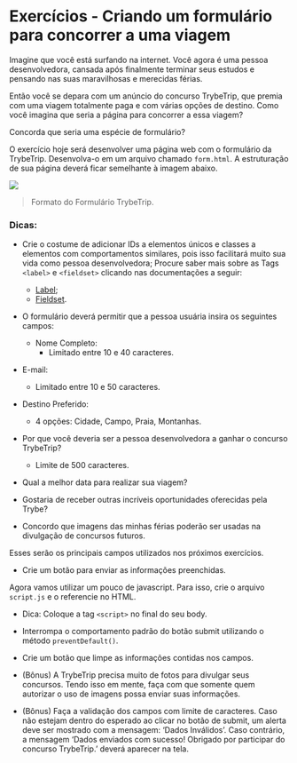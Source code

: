 # Exercícios - Criando um formulário para concorrer a uma viagem

Imagine que você está surfando na internet. Você agora é uma pessoa desenvolvedora, cansada após finalmente terminar seus estudos e pensando nas suas maravilhosas e merecidas férias.

Então você se depara com um anúncio do concurso TrybeTrip, que premia com uma viagem totalmente paga e com várias opções de destino. Como você imagina que seria a página para concorrer a essa viagem?

Concorda que seria uma espécie de formulário?

O exercício hoje será desenvolver uma página web com o formulário da TrybeTrip. Desenvolva-o em um arquivo chamado `form.html`. A estruturação de sua página deverá ficar semelhante à imagem abaixo.

<img src="https://content-assets.betrybe.com/prod/Formato%20do%20Formul%C3%A1rio%20TrybeTrip.png">

> Formato do Formulário TrybeTrip.

### Dicas:

- Crie o costume de adicionar IDs a elementos únicos e classes a elementos com comportamentos similares, pois isso facilitará muito sua vida como pessoa desenvolvedora;
Procure saber mais sobre as Tags `<label>` e `<fieldset>` clicando nas documentações a seguir:
  - [Label](https://developer.mozilla.org/pt-BR/docs/Web/HTML/Element/label);
  - [Fieldset](https://developer.mozilla.org/pt-BR/docs/Web/HTML/Element/fieldset).

- O formulário deverá permitir que a pessoa usuária insira os seguintes campos:
  - Nome Completo:
    - Limitado entre 10 e 40 caracteres.

- E-mail:
  - Limitado entre 10 e 50 caracteres.

- Destino Preferido:
  - 4 opções: Cidade, Campo, Praia, Montanhas.

- Por que você deveria ser a pessoa desenvolvedora a ganhar o concurso TrybeTrip?
  - Limite de 500 caracteres.

- Qual a melhor data para realizar sua viagem?

- Gostaria de receber outras incríveis oportunidades oferecidas pela Trybe?

- Concordo que imagens das minhas férias poderão ser usadas na divulgação de concursos futuros.

Esses serão os principais campos utilizados nos próximos exercícios.

- Crie um botão para enviar as informações preenchidas.

Agora vamos utilizar um pouco de javascript. Para isso, crie o arquivo `script.js` e o referencie no HTML.

- Dica: Coloque a tag `<script>` no final do seu body.

- Interrompa o comportamento padrão do botão submit utilizando o método `preventDefault()`.

- Crie um botão que limpe as informações contidas nos campos.

- (Bônus) A TrybeTrip precisa muito de fotos para divulgar seus concursos. Tendo isso em mente, faça com que somente quem autorizar o uso de imagens possa enviar suas informações.

- (Bônus) Faça a validação dos campos com limite de caracteres. Caso não estejam dentro do esperado ao clicar no botão de submit, um alerta deve ser mostrado com a mensagem: ‘Dados Inválidos’. Caso contrário, a mensagem ‘Dados enviados com sucesso! Obrigado por participar do concurso TrybeTrip.’ deverá aparecer na tela.
